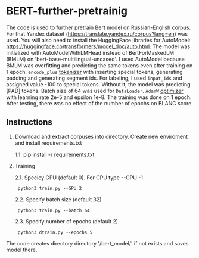 # BERT-further-pretrainig 

The code is used to further pretrain Bert model on Russian-English corpus. For that Yandex dataset (https://translate.yandex.ru/corpus?lang=en) was used. You will also need to install the HuggingFace libraries for AutoModel: https://huggingface.co/transformers/model_doc/auto.html. The model was initialized with AutoModelWithLMHead instead of BertForMaskedLM (BMLM) on 'bert-base-multilingual-uncased'. I used AutoModel because BMLM was overfitting and predicting the same tokens even after training on 1 epoch. `encode_plus` [tokenizer](https://huggingface.co/transformers/main_classes/tokenizer.html) with inserting special tokens, generating padding and generating segment ids. For labeling, I used `input_ids` and assigned value -100 to special tokens. Without it, the model was predicting [PAD] tokens. Batch size of 64 was used for `DataLoader`. `AdamW` [optimizer](https://huggingface.co/transformers/main_classes/optimizer_schedules.html) with learning rate 2e-5 and epsilon 1e-8. The training was done on 1 epoch. After testing, there was no effect of the number of epochs on BLANC score.        


## Instructions

1. Download and extract corpuses into directory. Create new enviroment and install requirements.txt

   1.1. pip install -r requirements.txt

2. Training

   2.1. Specicy GPU (default 0). For CPU type --GPU -1
   
        python3 train.py --GPU 2
      
      
   2.2. Specify batch size (default 32)
      
        python3 train.py --batch 64
      
   2.3. Specify number of epochs (default 2)
      
        python3 dtrain.py --epochs 5

The code creates directory directory '/bert_model/' if not exists and saves model there. 



